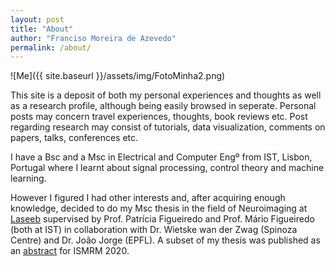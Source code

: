 ```yaml
---
layout: post
title: "About"
author: "Franciso Moreira de Azevedo"
permalink: /about/
---
```


![Me]({{ site.baseurl }}/assets/img/FotoMinha2.png)
<br>

This site is a deposit of both my personal experiences and thoughts as well as a research profile, although being easily browsed in seperate. Personal posts may concern travel experiences, thoughts, book reviews etc. Post regarding research may consist of tutorials, data visualization, comments on papers, talks, conferences etc.
<br>

I have a Bsc and a Msc in Electrical and Computer Engº from IST, Lisbon, Portugal where I learnt about signal processing, control theory and machine learning. 
<br>

However I figured I had other interests and, after acquiring enough knowledge, decided to do my Msc thesis in the field of Neuroimaging at [Laseeb](https://www.laseeb.org/) supervised by Prof. Patrícia Figueiredo and Prof. Mário Figueiredo (both at IST) in collaboration with Dr. Wietske wan der Zwag (Spinoza Centre) and Dr. João Jorge (EPFL). A subset of my thesis was published as an [abstract](https://submissions2.mirasmart.com/ISMRM2020/ViewSubmission.aspx?sbmID=5028) for ISMRM 2020.


